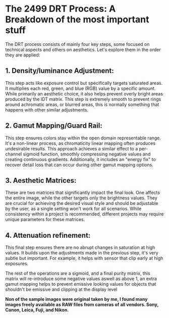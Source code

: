 # The 2499 DRT Process: A Breakdown of the most important stuff

The DRT process consists of mainly four key steps, some focused on technical aspects and others on aesthetics. 
Let's explore them in the order they are applied:

## **1. Density/luminance Adjustment:** 
This step acts like exposure control but specifically targets saturated areas. 
It multiplies each red, green, and blue (RGB) value by a specific amount. While primarily an aesthetic choice, 
it also helps prevent overly bright areas produced by the IDT matrix. This step is extremely smooth to prevent rings around 
achromatic areas, or blurred areas, this is normally something that happens with other similar adjustments.

## **2. Gamut Mapping/Guard Rail:** 
This step ensures colors stay within the open domain representable range. 
It's a non-linear process, as chromaticity linear mapping often produces undesirable results. 
This approach achieves a similar effect to a per-channel sigmoid function, smoothly compressing negative values and creating continuous gradients. 
Additionally, it includes an "energy fix" to recover detail loss that can occur during other gamut mapping options.

## **3. Aesthetic Matrices:** 
These are two matrices that significantly impact the final look. 
One affects the entire image, while the other targets only the brightness values. They are crucial for achieving the desired visual style 
and should be adjustable by the user, as a single setting won't work for all scenarios. While consistency within a project is recommended, 
different projects may require unique parameters for these matrices.

## **4. Attenuation refinement:** 
This final step ensures there are no abrupt changes in saturation at high values.
It builds upon the adjustments made in the previous step, it's very subtle but important. For example, 
it helps with sensor that clip early at high exposures.

The rest of the operations are a sigmoid, and a final purity matrix, this matrix will re-introduce some negative values aswell as above 1, an extra gamut mapping helps to prevent emissive looking values for objects that shouldn't be emissive and clipping at the display level

__Non of the sample images were original taken by me, I found many images freely available as RAW files from cameras of all vendors. Sony, Canon, Leica, Fuji, and Nikon.__
